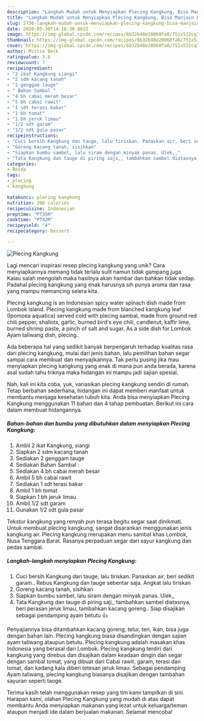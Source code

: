 ```yaml
---
description: "Langkah Mudah untuk Menyiapkan Plecing Kangkung, Bisa Manjain Lidah"
title: "Langkah Mudah untuk Menyiapkan Plecing Kangkung, Bisa Manjain Lidah"
slug: 2736-langkah-mudah-untuk-menyiapkan-plecing-kangkung-bisa-manjain-lidah
date: 2020-05-30T14:16:30.862Z
image: https://img-global.cpcdn.com/recipes/6b32b48e28060fa8/751x532cq70/plecing-kangkung-foto-resep-utama.jpg
thumbnail: https://img-global.cpcdn.com/recipes/6b32b48e28060fa8/751x532cq70/plecing-kangkung-foto-resep-utama.jpg
cover: https://img-global.cpcdn.com/recipes/6b32b48e28060fa8/751x532cq70/plecing-kangkung-foto-resep-utama.jpg
author: Mittie Beck
ratingvalue: 3.8
reviewcount: 7
recipeingredient:
- "2 ikat Kangkung siangi"
- "2 sdm kacang tanah"
- "2 genggam tauge"
- " Bahan Sambal "
- "4 bh cabai merah besar"
- "5 bh cabai rawit"
- "1 sdt terasi bakar"
- "1 bh tomat"
- "1 bh jeruk limau"
- "1/2 sdt garam"
- "1/2 sdt gula pasar"
recipeinstructions:
- "Cuci bersih Kangkung dan tauge, lalu tiriskan. Panaskan air, beri sedikit garam.. Rebus Kangkung dan tauge sebentar saja. Angkat lalu tiriskan"
- "Goreng kacang tanah, sisihkan"
- "Siapkan bumbu sambel, lalu siram dengan minyak panas. Ulek,,"
- "Tata Kangkung dan tauge di piring saji,, tambahkan sambel diatasnya, beri perasan jeruk limau, tambahkan kacang goreng.. Siap disajikan sebagai pendamping ayam betutu 👍"
categories:
- Resep
tags:
- plecing
- kangkung

katakunci: plecing kangkung 
nutrition: 266 calories
recipecuisine: Indonesian
preptime: "PT35M"
cooktime: "PT42M"
recipeyield: "4"
recipecategory: Dessert

---
```



![Plecing Kangkung](https://img-global.cpcdn.com/recipes/6b32b48e28060fa8/751x532cq70/plecing-kangkung-foto-resep-utama.jpg)

Lagi mencari inspirasi resep plecing kangkung yang unik? Cara menyiapkannya memang tidak terlalu sulit namun tidak gampang juga. Kalau salah mengolah maka hasilnya akan hambar dan bahkan tidak sedap. Padahal plecing kangkung yang enak harusnya sih punya aroma dan rasa yang mampu memancing selera kita.

Plecing kangkung is an Indonesian spicy water spinach dish made from Lombok island. Plecing kangkung made from blanched kangkung leaf (Ipomoea aquatica) served cold with plecing sambal, made from ground red chili pepper, shallots, garlic, burned bird&#39;s eye chili, candlenut, kaffir lime, burned shrimp paste, a pinch of salt and sugar. As a side dish for Lombok Ayam taliwang dish, plecing.

Ada beberapa hal yang sedikit banyak berpengaruh terhadap kualitas rasa dari plecing kangkung, mulai dari jenis bahan, lalu pemilihan bahan segar sampai cara membuat dan menyajikannya. Tak perlu pusing jika mau menyiapkan plecing kangkung yang enak di mana pun anda berada, karena asal sudah tahu triknya maka hidangan ini mampu jadi sajian spesial.


Nah, kali ini kita coba, yuk, variasikan plecing kangkung sendiri di rumah. Tetap berbahan sederhana, hidangan ini dapat memberi manfaat untuk membantu menjaga kesehatan tubuh kita. Anda bisa menyiapkan Plecing Kangkung menggunakan 11 bahan dan 4 tahap pembuatan. Berikut ini cara dalam membuat hidangannya.

<!--inarticleads1-->

##### Bahan-bahan dan bumbu yang dibutuhkan dalam menyiapkan Plecing Kangkung:

1. Ambil 2 ikat Kangkung, siangi
1. Siapkan 2 sdm kacang tanah
1. Sediakan 2 genggam tauge
1. Sediakan  Bahan Sambal :
1. Sediakan 4 bh cabai merah besar
1. Ambil 5 bh cabai rawit
1. Sediakan 1 sdt terasi bakar
1. Ambil 1 bh tomat
1. Siapkan 1 bh jeruk limau
1. Ambil 1/2 sdt garam
1. Gunakan 1/2 sdt gula pasar


Tekstur kangkung yang renyah pun terasa begitu segar saat dinikmati. Untuk membuat plecing kangkung, sangat disarankan menggunakan jenis kangkung air. Plecing kangkung merupakan menu sambal khas Lombok, Nusa Tenggara Barat. Rasanya perpaduan segar dari sayur kangkung dan pedas sambal. 

<!--inarticleads2-->

##### Langkah-langkah menyiapkan Plecing Kangkung:

1. Cuci bersih Kangkung dan tauge, lalu tiriskan. Panaskan air, beri sedikit garam.. Rebus Kangkung dan tauge sebentar saja. Angkat lalu tiriskan
1. Goreng kacang tanah, sisihkan
1. Siapkan bumbu sambel, lalu siram dengan minyak panas. Ulek,,
1. Tata Kangkung dan tauge di piring saji,, tambahkan sambel diatasnya, beri perasan jeruk limau, tambahkan kacang goreng.. Siap disajikan sebagai pendamping ayam betutu 👍


Penyajiannya bisa ditambahkan kacang goreng, telur, teri, ikan, bisa juga dengan bahan lain. Plecing kangkung biasa disandingkan dengan sajian ayam taliwang ataupun betutu. Plecing kangkung adalah masakan khas Indonesia yang berasal dari Lombok. Plecing kangkung terdiri dari kangkung yang direbus dan disajikan dalam keadaan dingin dan segar dengan sambal tomat, yang dibuat dari Cabai rawit, garam, terasi dan tomat, dan kadang kala diberi tetesan jeruk limau. Sebagai pendamping Ayam taliwang, plecing kangkung biasanya disajikan dengan tambahan sayuran seperti taoge. 

Terima kasih telah menggunakan resep yang tim kami tampilkan di sini. Harapan kami, olahan Plecing Kangkung yang mudah di atas dapat membantu Anda menyiapkan makanan yang lezat untuk keluarga/teman ataupun menjadi ide dalam berjualan makanan. Selamat mencoba!

